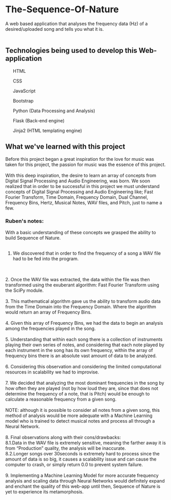 # The-Sequence-Of-Nature
A web based application that analyses the frequency data (Hz) of a desired/uploaded song and tells you what it is.
<br>
<br>
## Technologies being used to develop this Web-application
<ul>HTML</ul>
<ul>CSS</ul>
<ul>JavaScript</ul>
<ul>Bootstrap</ul>
<ul>Python (Data Processing and Analysis)</ul>
<ul>Flask (Back-end engine)</ul>
<ul>Jinja2 (HTML templating engine)</ul>

## What we've learned with this project
Before this project began a great inspiration 
for the love for music was taken for this project, 
the passion for music was the essence of this project.
<br>
<br>
With this deep inspiration, the desire to learn an array 
of concepts from Digital Signal Processing and Audio 
Engineering, was born. We soon realized that in order to 
be successful in this project we must understand concepts 
of Digital Signal Processing and Audio Engineering like; 
Fast Fourier Transform, Time Domain, Frequency Domain, 
Dual Channel, Frequency Bins, Hertz, Musical Notes, WAV files, 
and Pitch, just to name a few.

### Ruben's notes:

With a basic understanding of these concepts we grasped the ability 
to build Sequence of Nature.
<br>
<br>
1. We discovered that in order to find the frequency of a song a WAV file 
had to be fed into the program.
<br>
<br>
2. Once the WAV file was extracted, the data within the file was then 
transformed using the exuberant algorithm: Fast Fourier Transform 
using the SciPy module.
<br>
<br>
3. This mathematical algorithm gave us the ability to transform audio 
data from the Time Domain into the Frequency Domain. Where the algorithm 
would return an array of Frequency Bins.
<br>
<br>
4. Given this array of Frequency Bins, we had the data to begin 
an analysis among the frequencies played in the song.
<br>
<br>
5. Understanding that within each song there is a collection of instruments 
playing their own series of notes, and considering that each note played 
by each instrument in the song has its own frequency, within the array of 
frequency bins there is an absolute vast amount of data to be analyzed.
<br>
<br>
6. Considering this observation and considering the limited computational 
resources in scalability we had to improvise.
<br>
<br>
7. We decided that analyzing the most dominant frequencies in the song by how 
often they are played (not by how loud they are, since that does not determine 
the frequency of a note, that is Pitch) would be enough to calculate a reasonable 
frequency from a given song.
<br>
<br>
NOTE: although it is possible to consider all notes from a given song, this method 
of analysis would be more adequate with a Machine Learning model who is trained to 
detect musical notes and process all through a Neural Network.
<br>
<br>
8. Final observations along with their cons/drawbacks:<br> 
8.1.Data in the WAV file is extremely sensitive, meaning the farther away it is from 
“Production” quality, the analysis will be inaccurate.<br>
8.2.Longer songs over 30seconds is extremely hard to process since the amount of data 
is so big, it causes a scalability issue and can cause the computer to crash, or simply 
return 0.0 to prevent system failure.
<br>
<br>
9. Implementing a Machine Learning Model for more accurate frequency analysis and scaling 
data through Neural Networks would definitely expand and enchant the quality of this web-app 
until then, Sequence of Nature is yet to experience its metamorphosis.

